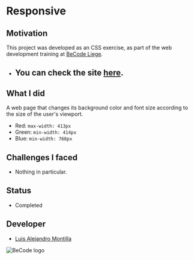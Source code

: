 # Responsive

## Motivation

This project was developed as an CSS exercise, as part of the web development training at [BeCode Liege](https://github.com/becodeorg).

- ## You can check the site [here](https://alejove.github.io/responsive/ ).

## What I did
 
A web page that changes its background color and font size according to the size of the user's viewport.
 - Red: ```max-width: 413px```
 - Green: ```min-width: 414px```
 - Blue:  ```min-width: 768px```

## Challenges I faced
- Nothing in particular.

## Status
- Completed

## Developer

- [Luis Alejandro Montilla](https://github.com/AlejoVE)



![BeCode logo](https://avatars3.githubusercontent.com/u/26875751?s=200&v=4 "BeCode")